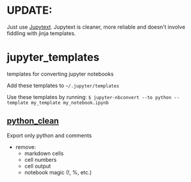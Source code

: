 # UPDATE:

Just use [Jupytext](https://jupytext.readthedocs.io/en/latest/). Jupytext is cleaner, more reliable and doesn't involve fiddling with jinja templates.

# jupyter_templates
templates for converting jupyter notebooks

Add these templates to 
`~/.jupyter/templates`

Use these templates by running:
`$ jupyter-nbconvert --to python --template my_template my_notebook.ipynb`


## [python_clean](./python_clean.tgz)
Export only python and comments
* remove:
  - markdown cells
  - cell numbers
  - cell output
  - notebook magic (!, %, etc.)
